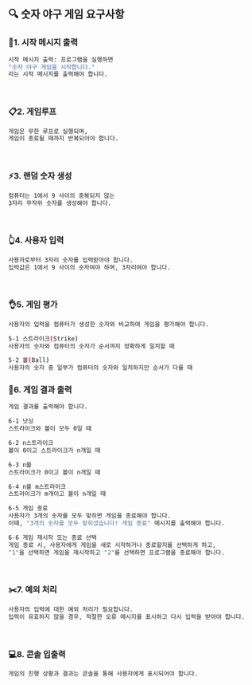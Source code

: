 ## 🔍 숫자 야구 게임 요구사항

### 📝1. 시작 메시지 출력

```sh
시작 메시지 출력: 프로그램을 실행하면 
"숫자 야구 게임을 시작합니다."
라는 시작 메시지를 출력해야 합니다.
``````
<br>

### 📋2. 게임루프

```sh
게임은 무한 루프로 실행되며, 
게임이 종료될 때까지 반복되어야 합니다.
``````
<br>

### ⚡3. 랜덤 숫자 생성

```sh
컴퓨터는 1에서 9 사이의 중복되지 않는 
3자리 무작위 숫자를 생성해야 합니다.
``````
<br>

### 👆4. 사용자 입력

```sh
사용자로부터 3자리 숫자를 입력받아야 합니다. 
입력값은 1에서 9 사이의 숫자여야 하며, 3자리여야 합니다.
``````
<br>

### 👌5. 게임 평가

```sh
사용자의 입력을 컴퓨터가 생성한 숫자와 비교하여 게임을 평가해야 합니다.

5-1 스트라이크(Strike)
사용자의 숫자와 컴퓨터의 숫자가 순서까지 정확하게 일치할 때

5-2 볼(Ball)
사용자의 숫자 중 일부가 컴퓨터의 숫자와 일치하지만 순서가 다를 때
``````
### 🧾6. 게임 결과 출력
```sh
게임 결과를 출력해야 합니다.

6-1 낫싱
스트라이크와 볼이 모두 0일 때

6-2 n스트라이크
볼이 0이고 스트라이크가 n개일 때

6-3 n볼
스트라이크가 0이고 볼이 n개일 때

6-4 n볼 m스트라이크
스트라이크가 m개이고 볼이 n개일 때

6-5 게임 종료
사용자가 3개의 숫자를 모두 맞히면 게임을 종료해야 합니다. 
이때, "3개의 숫자를 모두 맞히셨습니다! 게임 종료" 메시지를 출력해야 합니다.

6-6 게임 재시작 또는 종료 선택
게임 종료 시, 사용자에게 게임을 새로 시작하거나 종료할지를 선택하게 하고, 
"1"을 선택하면 게임을 재시작하고 "2"를 선택하면 프로그램을 종료해야 합니다.
``````

<br>

### ✂️7. 예외 처리 
```sh
사용자의 입력에 대한 예외 처리가 필요합니다. 
입력이 유효하지 않을 경우, 적절한 오류 메시지를 표시하고 다시 입력을 받아야 합니다.
``````
<br>

### 💻8. 콘솔 입출력
```sh
게임의 진행 상황과 결과는 콘솔을 통해 사용자에게 표시되어야 합니다.
``````
<br>